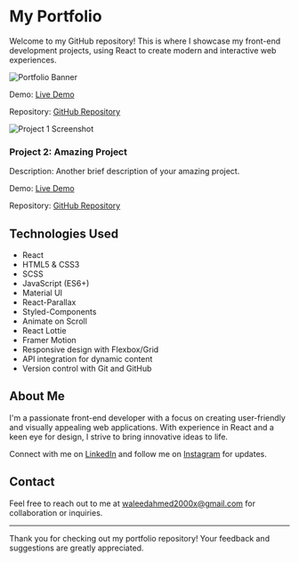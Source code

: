 # My Portfolio
Welcome to my GitHub repository! This is where I showcase my front-end development projects, using React to create modern and interactive web experiences.

![Portfolio Banner](./images/banner.png)

Demo: [Live Demo](https://waleeddev.vercel.app/)

Repository: [GitHub Repository](https://github.com/yourusername/awesome-project)

![Project 1 Screenshot](./images/project1.png)

### Project 2: Amazing Project

Description: Another brief description of your amazing project.

Demo: [Live Demo](https://your-demo-link.com)

Repository: [GitHub Repository](https://github.com/waleed2000x/Waleed)


## Technologies Used

- React
- HTML5 & CSS3
- SCSS
- JavaScript (ES6+)
- Material UI
- React-Parallax
- Styled-Components
- Animate on Scroll
- React Lottie
- Framer Motion
- Responsive design with Flexbox/Grid
- API integration for dynamic content
- Version control with Git and GitHub

## About Me

I'm a passionate front-end developer with a focus on creating user-friendly and visually appealing web applications. With experience in React and a keen eye for design, I strive to bring innovative ideas to life.

Connect with me on [LinkedIn](https://www.linkedin.com/in/waleedahmedx) and follow me on [Instagram](https://www.instagram.com/waleedahmed.x/) for updates.

## Contact

Feel free to reach out to me at [waleedahmed2000x@gmail.com](mailto:waleedahmed2000x@gmail.com) for collaboration or inquiries.

---

Thank you for checking out my portfolio repository! Your feedback and suggestions are greatly appreciated.
